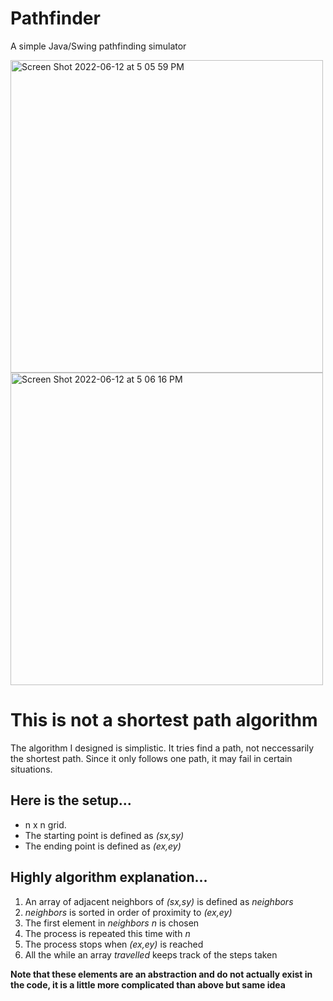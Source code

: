 # Pathfinder
A simple Java/Swing pathfinding simulator

<img width="500" alt="Screen Shot 2022-06-12 at 5 05 59 PM" src="https://user-images.githubusercontent.com/101377119/173254274-e9b13d7c-af40-4fb9-985f-5aac5abfe5f9.png">
<img width="500" alt="Screen Shot 2022-06-12 at 5 06 16 PM" src="https://user-images.githubusercontent.com/101377119/173254284-ef0904ca-b47d-4e78-ac71-e908ff71c11a.png">

# This is not a shortest path algorithm
The algorithm I designed is simplistic. It tries find a path, not neccessarily the shortest path. Since it only follows one path, it may fail in certain situations.

## Here is the setup...

- n x n grid.
- The starting point is defined as _(sx,sy)_
- The ending point is defined as _(ex,ey)_

## Highly algorithm explanation...

1. An array of adjacent neighbors of _(sx,sy)_ is defined as _neighbors_
2. _neighbors_ is sorted in order of proximity to _(ex,ey)_  
3. The first element in _neighbors_ _n_ is chosen
4. The process is repeated this time with _n_
5. The process stops when _(ex,ey)_ is reached
6. All the while an array _travelled_ keeps track of the steps taken

**Note that these elements are an abstraction and do not actually exist in the code, it is a little more complicated than above but same idea**

